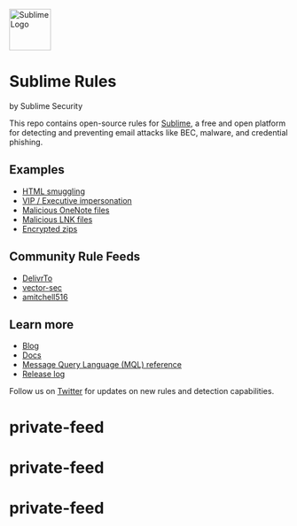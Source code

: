 <a href="https://sublimesecurity.com"><img src="https://user-images.githubusercontent.com/11003450/115128085-5805da00-9fa9-11eb-8c7a-dc8b708053ee.png" width="75px" alt="Sublime Logo" /></a>
 
Sublime Rules
==========
by Sublime Security

This repo contains open-source rules for [Sublime](https://github.com/sublime-security/sublime-platform), a free and open platform for detecting and preventing email attacks like BEC, malware, and credential phishing.

Examples
----------
- [HTML smuggling](https://github.com/sublime-security/sublime-rules/search?q=html+smuggling)
- [VIP / Executive impersonation](https://github.com/search?q=repo%3Asublime-security%2Fsublime-rules+%22vip+impersonation%22&type=code)
- [Malicious OneNote files](https://github.com/search?q=repo%3Asublime-security%2Fsublime-rules+%22onenote%22&type=code)
- [Malicious LNK files](https://github.com/sublime-security/sublime-rules/blob/main/detection-rules/attachment_lnk_file_with_embedded_content.yml)
- [Encrypted zips](https://github.com/sublime-security/sublime-rules/blob/main/detection-rules/attachment_with_encrypted_zip_unsolicited.yml)

Community Rule Feeds
----------
- [DelivrTo](https://github.com/delivr-to/detections)
- [vector-sec](https://github.com/vector-sec/public-sublime-rules)
- [amitchell516](https://github.com/aidenmitchell/custom-sublime-rules)

Learn more
----------
- [Blog](https://sublime.security/blog)
- [Docs](https://docs.sublimesecurity.com)
- [Message Query Language (MQL) reference](https://docs.sublimesecurity.com/docs/message-query-language)
- [Release log](https://new.sublimesecurity.com)

Follow us on [Twitter](https://twitter.com/sublime_sec) for updates on new rules and detection capabilities.
# private-feed
# private-feed
# private-feed

